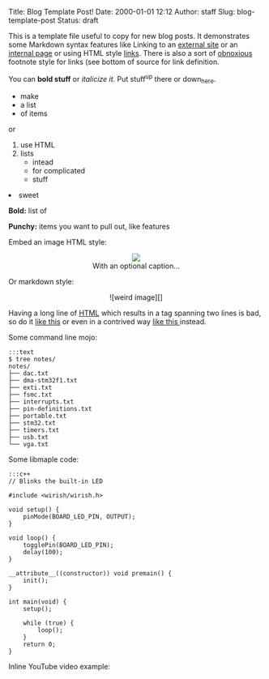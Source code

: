 Title: Blog Template Post!
Date: 2000-01-01 12:12
Author: staff
Slug: blog-template-post
Status: draft

This is a template file useful to copy for new blog posts. It demonstrates some
Markdown syntax features like Linking to an [external site](http://eff.org) or
an [internal page](/about/) or using HTML style 
<a href="http://daringfireball.net/projects/markdown/syntax">links</a>. There
is also a sort of [obnoxious][] footnote style for links (see bottom of source
for link definition.

You can **bold stuff** or *italicize it*. Put stuff<sup>up</sup> there or
down<sub>here</sub>.

- make
- a list
- of items

or

<ol>
 <li>use HTML
 <li>lists
 <ul>
   <li>intead
   <li>for complicated
   <li>stuff
 </ol>
 <li>sweet
</ol>

**Bold:** list of

**Punchy:** items you want to pull out, like features

Embed an image HTML style:

<center>
<img src="/static/images/old/2011/08/maple-c112-295x300.png">
<br>With an optional caption...
</center>

Or markdown style:

<center>
![weird image][]
</center>

Having a long line of <a
href="mailto:you@internet.com">HTML</a> which
results in a tag spanning two lines is bad, so do it 
<a href="mailto:you@internet.com">like this</a>
or even in a contrived way <a href="mailto:you@internet.com">like this
</a> instead.

Some command line mojo:

    :::text
    $ tree notes/
    notes/
    ├── dac.txt
    ├── dma-stm32f1.txt
    ├── exti.txt
    ├── fsmc.txt
    ├── interrupts.txt
    ├── pin-definitions.txt
    ├── portable.txt
    ├── stm32.txt
    ├── timers.txt
    ├── usb.txt
    └── vga.txt

Some libmaple code:

    :::c++
    // Blinks the built-in LED

    #include <wirish/wirish.h>

    void setup() {
        pinMode(BOARD_LED_PIN, OUTPUT);
    }

    void loop() {
        togglePin(BOARD_LED_PIN);
        delay(100);
    }

    __attribute__((constructor)) void premain() {
        init();
    }

    int main(void) {
        setup();

        while (true) {
            loop();
        }
        return 0;
    }

Inline YouTube video example:

<center>
<object width="500" height="281"><param name="movie" value="http://www.youtube.com/v/SQVLaHIw_TY?version=3&#038;feature=oembed"></param><param name="allowFullScreen" value="true"></param><param name="allowscriptaccess" value="always"></param><embed src="http://www.youtube.com/v/SQVLaHIw_TY?version=3&#038;feature=oembed" type="application/x-shockwave-flash" width="500" height="281" allowscriptaccess="always" allowfullscreen="true"></embed></object>
</center>

<!-- comments like this WILL end up in the output HTML source -->

  [weird image]: /static/images/distributors/200px-Sparkfun_logo.png
  [obnoxious]: http://www.urbandictionary.com/define.php?term=obnoxious

